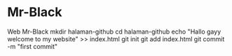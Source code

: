 # Mr-Black
Web Mr-Black
mkdir halaman-github
cd halaman-github
echo "Hallo gayy welcome to my website" >> index.html
git init
git add index.html
git commit -m "first commit"
